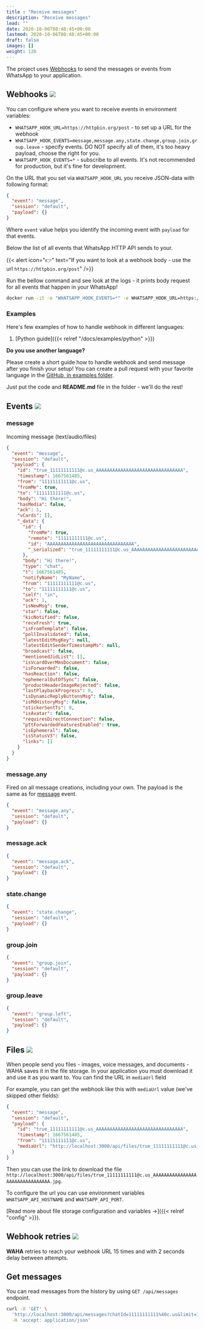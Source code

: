 ```yaml
---
title : "Receive messages"
description: "Receive messages"
lead: ""
date: 2020-10-06T08:48:45+00:00
lastmod: 2020-10-06T08:48:45+00:00
draft: false
images: []
weight: 120
---
```


The project uses [Webhooks](https://en.wikipedia.org/wiki/Webhook) to send the messages or events from WhatsApp to your
application.

## Webhooks ![](/images/versions/core.png)

You can configure where you want to receive events in environment variables:

- `WHATSAPP_HOOK_URL=https://httpbin.org/post`  - to set up a URL for the webhook
- `WHATSAPP_HOOK_EVENTS=message,message.any,state.change,group.join,group.leave` - specify events. DO NOT specify all of
  them, it's too heavy payload, choose the right for you.
- `WHATSAPP_HOOK_EVENTS=*` - subscribe to all events. It's not recommended for production, but it's fine for
  development.

On the URL that you set via `WHATSAPP_HOOK_URL` you receive JSON-data with following format:

```json
{
  "event": "message",
  "session": "default",
  "payload": {}
}
```

Where `event` value helps you identify the incoming event with `payload` for that events.

Below the list of all events that WhatsApp HTTP API sends to your.

{{< alert icon="👉" text="If you want to look at a webhook body - use the url `https://httpbin.org/post`" />}}

Run the bellow command and see look at the logs - it prints body request for all events that happen in your WhatsApp!

```bash
docker run -it -e "WHATSAPP_HOOK_EVENTS=*" -e WHATSAPP_HOOK_URL=https://httpbin.org/post devlikeapro/whatsapp-http-api
```

### Examples
Here's few examples of how to handle webhook in different languages:
1. [Python guide]({{< relref "/docs/examples/python" >}})

**Do you use another language?**

Please create a short guide how to handle webhook and send message after you finish your setup!
You can create a pull request with your favorite language in the [GitHub, in examples folder](https://github.com/devlikeapro/whatsapp-http-api/tree/core/examples).

Just put the code and **README.md** file in the folder - we'll do the rest!


## Events ![](/images/versions/core.png)

### message

Incoming message (text/audio/files)

```json
{
  "event": "message",
  "session": "default",
  "payload": {
    "id": "true_11111111111@c.us_AAAAAAAAAAAAAAAAAAAAAAAAAAAAAAAA",
    "timestamp": 1667561485,
    "from": "11111111111@c.us",
    "fromMe": true,
    "to": "11111111111@c.us",
    "body": "Hi there!",
    "hasMedia": false,
    "ack": 1,
    "vCards": [],
    "_data": {
      "id": {
        "fromMe": true,
        "remote": "11111111111@c.us",
        "id": "AAAAAAAAAAAAAAAAAAAAAAAAAAAAAAAA",
        "_serialized": "true_11111111111@c.us_AAAAAAAAAAAAAAAAAAAAAAAAAAAAAAAA"
      },
      "body": "Hi there!",
      "type": "chat",
      "t": 1667561485,
      "notifyName": "MyName",
      "from": "11111111111@c.us",
      "to": "11111111111@c.us",
      "self": "in",
      "ack": 1,
      "isNewMsg": true,
      "star": false,
      "kicNotified": false,
      "recvFresh": true,
      "isFromTemplate": false,
      "pollInvalidated": false,
      "latestEditMsgKey": null,
      "latestEditSenderTimestampMs": null,
      "broadcast": false,
      "mentionedJidList": [],
      "isVcardOverMmsDocument": false,
      "isForwarded": false,
      "hasReaction": false,
      "ephemeralOutOfSync": false,
      "productHeaderImageRejected": false,
      "lastPlaybackProgress": 0,
      "isDynamicReplyButtonsMsg": false,
      "isMdHistoryMsg": false,
      "stickerSentTs": 0,
      "isAvatar": false,
      "requiresDirectConnection": false,
      "pttForwardedFeaturesEnabled": true,
      "isEphemeral": false,
      "isStatusV3": false,
      "links": []
    }
  }
}
```

### message.any

Fired on all message creations, including your own. The payload is the same as for [message](#message) event.

```json
{
  "event": "message.any",
  "session": "default",
  "payload": {}
}
```

### message.ack

```json
{
  "event": "message.ack",
  "session": "default",
  "payload": {}
}
```

### state.change

```json
{
  "event": "state.change",
  "session": "default",
  "payload": {}
}
```

### group.join

```json
{
  "event": "group.join",
  "session": "default",
  "payload": {}
}
```

### group.leave

```json
{
  "event": "group.left",
  "session": "default",
  "payload": {}
}
```

## Files ![](/images/versions/plus.png)

When people send you files - images, voice messages, and documents - WAHA saves it in the file storage.
In your application you must download it and use it as you want to. You can find the URL in `mediaUrl` field

For example, you can get the webhook like this with `mediaUrl` value (we've skipped other fields):

```json
{
  "event": "message",
  "session": "default",
  "payload": {
    "id": "true_11111111111@c.us_AAAAAAAAAAAAAAAAAAAAAAAAAAAAAAAA",
    "timestamp": 1667561485,
    "from": "11111111111@c.us",
    "mediaUrl": "http://localhost:3000/api/files/true_11111111111@c.us_AAAAAAAAAAAAAAAAAAAAAAAAAAAAAAAA.jpg"
  }
}
```
Then you can use the link to download the file `http://localhost:3000/api/files/true_11111111111@c.us_AAAAAAAAAAAAAAAAAAAAAAAAAAAAAAAA.jpg`.

To configure the url you can use environment variables `WHATSAPP_API_HOSTNAME` and `WHATSAPP_API_PORT`.

[Read more about file storage configuration and variables ->]({{< relref "config" >}}).

## Webhook retries ![](/images/versions/plus.png)

**WAHA** retries to reach your webhook URL 15 times and with 2 seconds delay between attempts.

## Get messages
You can read messages from the history by using `GET /api/messages` endpoint.

```bash
curl -X 'GET' \
  'http://localhost:3000/api/messages?chatId=11111111111%40c.us&limit=1000&session=default' \
  -H 'accept: application/json'
```

